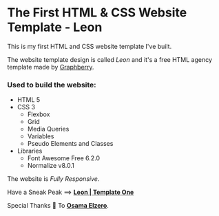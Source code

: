 # The First HTML & CSS Website Template - Leon
This is my first HTML and CSS website template I've built.

The website template design is called *Leon* and it's a free HTML agency template made by [Graphberry](https://www.graphberry.com/item/leon-html-agency-template).

### Used to build the website:

* HTML 5
* CSS 3
  * Flexbox
  * Grid
  * Media Queries
  * Variables
  * Pseudo Elements and Classes
* Libraries
  * Font Awesome Free 6.2.0
  * Normalize v8.0.1
  
The website is *Fully Responsive*.

Have a Sneak Peak ==>
[**Leon | Template One**](https://mahmoud-k24.github.io/HTML_And_CSS_Template_One/)

Special Thanks :blue_heart: To [**Osama Elzero**](https://www.youtube.com/channel/UCSNkfKl4cU-55Nm-ovsvOHQ).
